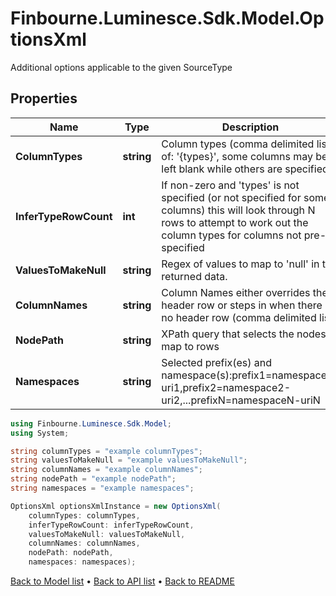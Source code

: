 # Finbourne.Luminesce.Sdk.Model.OptionsXml
Additional options applicable to the given SourceType

## Properties

Name | Type | Description | Notes
------------ | ------------- | ------------- | -------------
**ColumnTypes** | **string** | Column types (comma delimited list of: &#39;{types}&#39;, some columns may be left blank while others are specified) | [optional] 
**InferTypeRowCount** | **int** | If non-zero and &#39;types&#39; is not specified (or not specified for some columns) this will look through N rows to attempt to work out the column types for columns not pre-specified | [optional] 
**ValuesToMakeNull** | **string** | Regex of values to map to &#39;null&#39; in the returned data. | [optional] 
**ColumnNames** | **string** | Column Names either overrides the header row or steps in when there is no header row (comma delimited list) | [optional] 
**NodePath** | **string** | XPath query that selects the nodes to map to rows | [optional] 
**Namespaces** | **string** | Selected prefix(es) and namespace(s):prefix1&#x3D;namespace1-uri1,prefix2&#x3D;namespace2-uri2,...prefixN&#x3D;namespaceN-uriN | [optional] 

```csharp
using Finbourne.Luminesce.Sdk.Model;
using System;

string columnTypes = "example columnTypes";
string valuesToMakeNull = "example valuesToMakeNull";
string columnNames = "example columnNames";
string nodePath = "example nodePath";
string namespaces = "example namespaces";

OptionsXml optionsXmlInstance = new OptionsXml(
    columnTypes: columnTypes,
    inferTypeRowCount: inferTypeRowCount,
    valuesToMakeNull: valuesToMakeNull,
    columnNames: columnNames,
    nodePath: nodePath,
    namespaces: namespaces);
```

[Back to Model list](../README.md#documentation-for-models) &#8226; [Back to API list](../README.md#documentation-for-api-endpoints) &#8226; [Back to README](../README.md)
